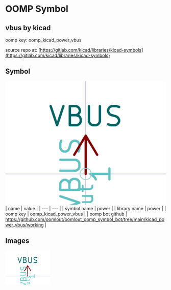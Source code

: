 # OOMP Symbol  
## vbus  by kicad  
  
oomp key: oomp_kicad_power_vbus  
  
source repo at: [https://gitlab.com/kicad/libraries/kicad-symbols](https://gitlab.com/kicad/libraries/kicad-symbols)  
## Symbol  
  
[![working.png](working_600.png)](working.png)  
| name | value | 
| --- | --- | 
| symbol name | power | 
| library name | power | 
| oomp key | oomp_kicad_power_vbus | 
| oomp bot github | https://github.com/oomlout/oomlout_oomp_symbol_bot/tree/main/kicad_power_vbus/working | 
## Images  
  
[![working.png](working_140.png)](working.png)  
